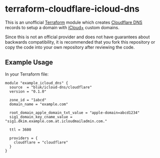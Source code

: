 # terraform-cloudflare-icloud-dns

This is an unofficial [Terraform][terraform] module which creates
[Cloudflare DNS][cloudflare] records to setup a domain with
[iCloud+][icloud] custom domains.

Since this is not an official provider and does not have
guarantees about backwards compatibility, it is recommended that
you fork this repository or copy the code into your own repository
after reviewing the code.

## Example Usage

In your Terraform file:

```
module "example_icloud_dns" {
  source  = "bluk/icloud-dns/cloudflare"
  version = "0.1.0"

  zone_id = "1abcd"
  domain_name = "example.com"

  root_domain_apple_domain_txt_value = "apple-domain=abcd1234"
  sig1_domain_key_cname_value = "sig1.dkim.example.com.at.icloudmailadmin.com."

  ttl = 3600

  providers = {
    cloudflare = "cloudflare"
  }
}
```

[terraform]: https://www.terraform.io
[cloudflare]: https://www.cloudflare.com
[icloud]: https://support.apple.com/en-us/HT212514
